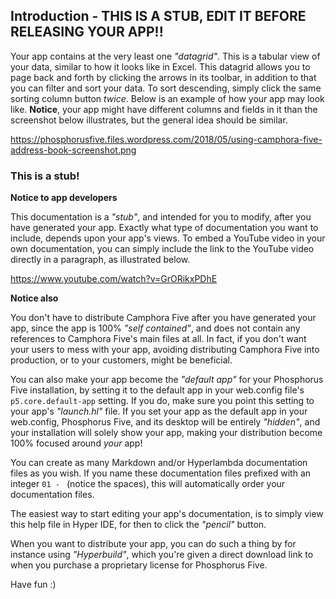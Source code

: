 ## Introduction - THIS IS A STUB, EDIT IT BEFORE RELEASING YOUR APP!!

Your app contains at the very least one _"datagrid"_. This is a tabular view of your data, similar to how
it looks like in Excel. This datagrid allows you to page back and forth by clicking the arrows in its toolbar,
in addition to that you can filter and sort your data. To sort descending, simply click the same sorting
column button _twice_. Below is an example of how your app may look like. __Notice__, your app might have
different columns and fields in it than the screenshot below illustrates, but the general idea should be
similar.

https://phosphorusfive.files.wordpress.com/2018/05/using-camphora-five-address-book-screenshot.png

### This is a stub!

__Notice to app developers__

This documentation is a _"stub"_, and intended for you to modify, after you have generated your app.
Exactly what type of documentation you want to include, depends upon your app's views. To embed a YouTube
video in your own documentation, you can simply include the link to the YouTube video directly in a
paragraph, as illustrated below.

https://www.youtube.com/watch?v=GrORikxPDhE

__Notice also__

You don't have to distribute Camphora Five after you have generated your app, since the app is 100%
_"self contained"_, and does not contain any references to Camphora Five's main files at all. In fact,
if you don't want your users to mess with your app, avoiding distributing Camphora Five into production,
or to your customers, might be beneficial.

You can also make your app become the _"default app"_ for your Phosphorus Five installation, by setting
it to the default app in your web.config file's `p5.core.default-app` setting. If you do, make sure you
point this setting to your app's _"launch.hl"_ file. If you set your app as the default app in your
web.config, Phosphorus Five, and its desktop will be entirely _"hidden"_, and your installation will
solely show your app, making your distribution become 100% focused around _your_ app!

You can create as many Markdown and/or Hyperlambda documentation files as you wish. If you name these
documentation files prefixed with an integer `01 - ` (notice the spaces), this will automatically order
your documentation files.

The easiest way to start editing your app's documentation, is to simply view this help file in Hyper IDE,
for then to click the _"pencil"_ button.

When you want to distribute your app, you can do such a thing by for instance using _"Hyperbuild"_, which
you're given a direct download link to when you purchase a proprietary license for Phosphorus Five.

Have fun :)
